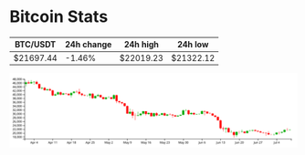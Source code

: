 # Bitcoin Stats

BTC/USDT|24h change|24h high|24h low|
|---|---|---|---|
|$21697.44|-1.46%|$22019.23|$21322.12|

<img src="./chart.svg">
